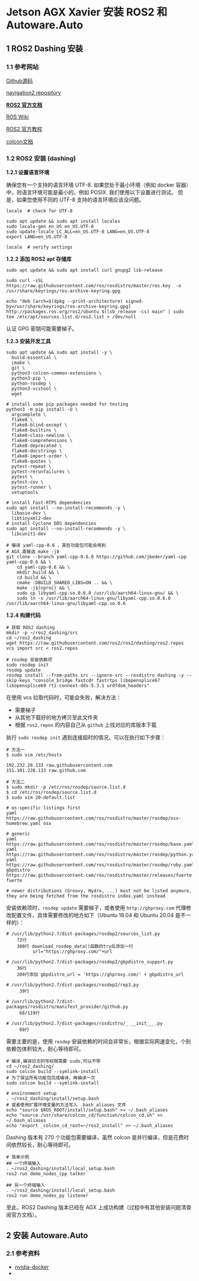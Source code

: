# Jetson AGX Xavier 安装 ROS2 和 Autoware.Auto

## 1 ROS2 Dashing 安装

### **1.1 参考网站**

[Github源码](https://github.com/ros2)

[navigation2 repository](https://index.ros.org/r/navigation2/)

[**ROS2 官方文档**](http://docs.ros.org/en/galactic/index.html)

[ROS Wiki](http://wiki.ros.org/)

[ROS2 官方教程](http://wiki.ros.org/ROS2/Tutorials)

[colcon文档](https://colcon.readthedocs.io/en/released/)



### **1.2 ROS2 安装 (dashing)**

**1.2.1 设置语言环境**

确保您有一个支持的语言环境 UTF-8. 如果您处于最小环境（例如 docker 容器）中，则语言环境可能是最小的，例如 POSIX. 我们使用以下设置进行测试。 但是，如果您使用不同的 UTF-8 支持的语言环境应该没问题。

```shell
locale  # check for UTF-8

sudo apt update && sudo apt install locales
sudo locale-gen en_US en_US.UTF-8
sudo update-locale LC_ALL=en_US.UTF-8 LANG=en_US.UTF-8
export LANG=en_US.UTF-8

locale  # verify settings
```



**1.2.2 添加 ROS2 apt 存储库**

```shell
sudo apt update && sudo apt install curl gnupg2 lsb-release

sudo curl -sSL https://raw.githubusercontent.com/ros/rosdistro/master/ros.key  -o /usr/share/keyrings/ros-archive-keyring.gpg

echo "deb [arch=$(dpkg --print-architecture) signed-by=/usr/share/keyrings/ros-archive-keyring.gpg] http://packages.ros.org/ros2/ubuntu $(lsb_release -cs) main" | sudo tee /etc/apt/sources.list.d/ros2.list > /dev/null
```

认证 GPG 密钥可能需要梯子。

**1.2.3 安装开发工具**

```shell
sudo apt update && sudo apt install -y \
  build-essential \
  cmake \
  git \
  python3-colcon-common-extensions \
  python3-pip \
  python-rosdep \
  python3-vcstool \
  wget

# install some pip packages needed for testing
python3 -m pip install -U \
  argcomplete \
  flake8 \
  flake8-blind-except \
  flake8-builtins \
  flake8-class-newline \
  flake8-comprehensions \
  flake8-deprecated \
  flake8-docstrings \
  flake8-import-order \
  flake8-quotes \
  pytest-repeat \
  pytest-rerunfailures \
  pytest \
  pytest-cov \
  pytest-runner \
  setuptools

# install Fast-RTPS dependencies
sudo apt install --no-install-recommends -y \
  libasio-dev \
  libtinyxml2-dev
# install Cyclone DDS dependencies
sudo apt install --no-install-recommends -y \
  libcunit1-dev
```

```shell
# 编译 yaml-cpp-0.6 ，某些功能包可能会用到
# AGX 直接选 make -j8
git clone --branch yaml-cpp-0.6.0 https://github.com/jbeder/yaml-cpp yaml-cpp-0.6 && \
    cd yaml-cpp-0.6 && \
    mkdir build && \
    cd build && \
    cmake -DBUILD_SHARED_LIBS=ON .. && \
    make -j$(nproc) && \
    sudo cp libyaml-cpp.so.0.6.0 /usr/lib/aarch64-linux-gnu/ && \
    sudo ln -s /usr/lib/aarch64-linux-gnu/libyaml-cpp.so.0.6.0 /usr/lib/aarch64-linux-gnu/libyaml-cpp.so.0.6
```



**1.2.4 构建代码**

```shell
# 获取 ROS2 dashing
mkdir -p ~/ros2_dashing/src
cd ~/ros2_dashing
wget https://raw.githubusercontent.com/ros2/ros2/dashing/ros2.repos
vcs import src < ros2.repos

# rosdep 安装依赖项
sudo rosdep init
rosdep update
rosdep install --from-paths src --ignore-src --rosdistro dashing -y --skip-keys "console_bridge fastcdr fastrtps libopensplice67 libopensplice69 rti-connext-dds-5.3.1 urdfdom_headers"
```

在使用 vcs 拉取代码时，可能会失败，解决方法：

- 需要梯子
- 从其他下载好的地方拷贝至此文件夹
- 根据 `ros2.repos` 的内容自己从 `github` 上找对应的库版本下载



执行 `sudo rosdep init` 遇到连接超时的情况，可以在执行如下步骤：

```shell
# 方法一
$ sudo vim /etc/hosts

192.232.28.133 raw.githubusercontent.com
151.101.228.133 raw.github.com

# 方法二
$ sudo mkdir -p /etc/ros/rosdep/source.list.d
$ cd /etc/ros/rosdep/source.list.d
$ sudo vim 20-default.list

# os-specific listings first
yaml https://raw.githubusercontent.com/ros/rosdistro/master/rosdep/osx-homebrew.yaml osx

# generic
yaml https://raw.githubusercontent.com/ros/rosdistro/master/rosdep/base.yaml
yaml https://raw.githubusercontent.com/ros/rosdistro/master/rosdep/python.yaml
yaml https://raw.githubusercontent.com/ros/rosdistro/master/rosdep/ruby.yaml
gbpdistro https://raw.githubusercontent.com/ros/rosdistro/master/releases/fuerte.yaml fuerte

# newer distributions (Groovy, Hydro, ...) must not be listed anymore, they are being fetched from the rosdistro index.yaml instead
```

安装依赖项时，`rosdep update` 需要梯子，或者使用 `http://ghproxy.com` 代理修改配置文件，具体需要修改的地方如下（Ubuntu 18.04 和 Ubuntu 20.04 是不一样的）：

```shell
# /usr/lib/python2.7/dist-packages/rosdep2/sources_list.py
    72行
    308行 download_rosdep_data()函数的try后添加一行
          url="https://ghproxy.com/"+url

# /usr/lib/python2.7/dist-packages/rosdep2/gbpdistro_support.py
    36行
    204行添加 gbpdistro_url = 'https://ghproxy.com/' + gbpdistro_url

# /usr/lib/python2.7/dist-packages/rosdep2/rep3.py
     39行

# /usr/lib/python2.7/dist-packages/rosdistro/manifest_provider/github.py
     68/119行

# /usr/lib/python2.7/dist-packages/rosdistro/_ __init___.py
     68行
```

需要主要的是，使用 `rosdep` 安装依赖的时间会非常长，根据实际网速变化，个别依赖包体积较大，耐心等待即可。

```shell
# 编译,编译日志的写权限需要 sudo,可以不带
cd ~/ros2_dashing/
sudo colcon build --symlink-install
# 为了保证所有功能包完成编译，再编译一次
sudo colcon build --symlink-install

# environment setup
. ~/ros2_dashing/install/setup.bash
# 或者使用扩展环境变量的方法写入 .bash_aliases 文件
echo "source $ROS_ROOT/install/setup.bash" >> ~/.bash_aliases
echo "source /usr/share/colcon_cd/function/colcon_cd.sh" >> ~/.bash_aliases
echo "export _colcon_cd_root=~/ros2_install" >> ~/.bash_aliases
```

Dashing 版本有 270 个功能包需要编译，虽然 colcon 是并行编译，但是花费时间依然较长，耐心等待即可。

```shell
# 简单示例
## 一个终端输入
. ~/ros2_dashing/install/local_setup.bash
ros2 run demo_nodes_cpp talker

## 另一个终端输入
. ~/ros2_dashing/install/local_setup.bash
ros2 run demo_nodes_py listener
```

至此，ROS2 Dashing 版本已经在 AGX 上成功构建（过程中有其他安装问题清查阅官方文档）。

## 2 安装 Autoware.Auto

### 2.1 参考资料

- [nvidia-docker](https://github.com/NVIDIA/nvidia-docker)
- 